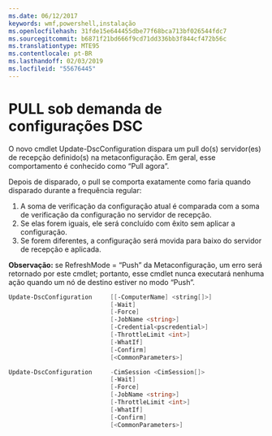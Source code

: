```yaml
---
ms.date: 06/12/2017
keywords: wmf,powershell,instalação
ms.openlocfilehash: 31fde15e644455dbe77f68bca713bf026544fdc7
ms.sourcegitcommit: b6871f21bd666f9cd71dd336bb3f844cf472b56c
ms.translationtype: MTE95
ms.contentlocale: pt-BR
ms.lasthandoff: 02/03/2019
ms.locfileid: "55676445"
---
```

# <a name="on-demand-pull-of-dsc-configurations"></a>PULL sob demanda de configurações DSC

O novo cmdlet Update-DscConfiguration dispara um pull do(s) servidor(es) de recepção definido(s) na metaconfiguração. Em geral, esse comportamento é conhecido como “Pull agora”.


Depois de disparado, o pull se comporta exatamente como faria quando disparado durante a frequência regular:

1. A soma de verificação da configuração atual é comparada com a soma de verificação da configuração no servidor de recepção.
2. Se elas forem iguais, ele será concluído com êxito sem aplicar a configuração.
3. Se forem diferentes, a configuração será movida para baixo do servidor de recepção e aplicada.

**Observação:** se RefreshMode = “Push” da Metaconfiguração, um erro será retornado por este cmdlet; portanto, esse cmdlet nunca executará nenhuma ação quando um nó de destino estiver no modo “Push”.

```powershell
Update-DscConfiguration     [[-ComputerName] <string[]>]
                            [-Wait]
                            [-Force]
                            [-JobName <string>]
                            [-Credential<pscredential>]
                            [-ThrottleLimit <int>]
                            [-WhatIf]
                            [-Confirm]
                            [<CommonParameters>]

Update-DscConfiguration     -CimSession <CimSession[]>
                            [-Wait]
                            [-Force]
                            [-JobName <string>]
                            [-ThrottleLimit <int>]
                            [-WhatIf]
                            [-Confirm]
                            [<CommonParameters>]
```

